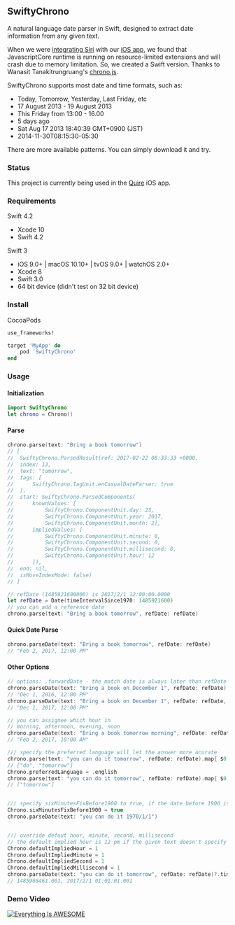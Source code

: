 ## SwiftyChrono

A natural language date parser in Swift, designed to extract date information from any given text.
 
When we were [integrating Siri](https://quire.io/blog/p/Quire-Siri-Best-Task-Manager-Friend.html) with our [iOS app](https://itunes.apple.com/us/app/quire-task-manager-for-teams/id1095193897?mt=8), we found that JavascriptCore runtime is running on resource-limited extensions and will crash due to memory limitation. So, we created a Swift version. Thanks to Wanasit Tanakitrungruang's [chrono.js](https://github.com/wanasit/chrono).

SwiftyChrono supports most date and time formats, such as:
* Today, Tomorrow, Yesterday, Last Friday, etc
* 17 August 2013 - 19 August 2013
* This Friday from 13:00 - 16.00
* 5 days ago
* Sat Aug 17 2013 18:40:39 GMT+0900 (JST)
* 2014-11-30T08:15:30-05:30

There are more available patterns. You can simply download it and try.

### Status

This project is currently being used in the [Quire](https://quire.io) iOS app.

### Requirements

Swift 4.2
* Xcode 10
* Swift 4.2

Swift 3
* iOS 9.0+ | macOS 10.10+ | tvOS 9.0+ | watchOS 2.0+
* Xcode 8
* Swift 3.0
* 64 bit device (didn't test on 32 bit device)

### Install

CocoaPods

```ruby
use_frameworks!

target 'MyApp' do
	pod 'SwiftyChrono'
end
```

### Usage

#### Initialization

```swift
import SwiftyChrono
let chrono = Chrono()
```
#### Parse

```swift
chrono.parse(text: "Bring a book tomorrow")
// [
// 	SwiftyChrono.ParsedResult(ref: 2017-02-22 08:33:33 +0000,
// 	index: 13,
// 	text: "tomorrow",
// 	tags: [
// 		SwiftyChrono.TagUnit.enCasualDateParser: true
// 	],
// 	start: SwiftyChrono.ParsedComponents(
// 		knownValues: [
// 			SwiftyChrono.ComponentUnit.day: 23,
// 			SwiftyChrono.ComponentUnit.year: 2017,
// 			SwiftyChrono.ComponentUnit.month: 2],
// 		impliedValues: [
// 			SwiftyChrono.ComponentUnit.minute: 0,
// 			SwiftyChrono.ComponentUnit.second: 0,
// 			SwiftyChrono.ComponentUnit.millisecond: 0,
// 			SwiftyChrono.ComponentUnit.hour: 12
// 		]),
// 	end: nil,
// 	isMoveIndexMode: false)
// ]

// refDate (1485921600000) is 2017/2/1 12:00:00.0000
let refDate = Date(timeIntervalSince1970: 1485921600)
// you can add a reference date
chrono.parse(text: "Bring a book tomorrow", refDate: refDate)
```

#### Quick Date Parse

```swift
chrono.parseDate(text: "Bring a book tomorrow", refDate: refDate)
// "Feb 2, 2017, 12:00 PM"
```

#### Other Options

```swift
// options: .forwardDate - the match date is always later than refDate
chrono.parseDate(text: "Bring a book on December 1", refDate: refDate)
// "Dec 1, 2016, 12:00 PM"
chrono.parseDate(text: "Bring a book on December 1", refDate: refDate, opt: [.forwardDate: 1])
// "Dec 1, 2017, 12:00 PM"

// you can assignee which hour in 
// morning, afternoon, evening, noon
chrono.parseDate(text: "Bring a book tomorrow morning", refDate: refDate, opt: [.morning: 10])
// "Feb 2, 2017, 10:00 AM"

/// specify the preferred language will let the answer more acurate
chrono.parse(text: "you can do it tomorrow", refDate: refDate).map{ $0.text }
// ["do", "tomorrow"]
Chrono.preferredLanguage = .english
chrono.parse(text: "you can do it tomorrow", refDate: refDate).map{ $0.text }
// ["tomorrow"]


/// specify sixMinutesFixBefore1900 to true, if the date before 1900 is in your use case
Chrono.sixMinutesFixBefore1900 = true
chrono.parseDate(text: "you can do it 1970/1/1")


/// override defaut hour, minute, second, millisecond
// the default implied hour is 12 pm if the given text doesn't specify
Chrono.defaultImpliedHour = 1
Chrono.defaultImpliedMinute = 1
Chrono.defaultImpliedSecond = 1
Chrono.defaultImpliedMillisecond = 1
chrono.parseDate(text: "you can do it tomorrow", refDate: refDate)?.timeIntervalSince1970
// 1485968461.001, 2017/2/1 01:01:01.001
```

### Demo Video

[![Everything Is AWESOME](https://img.youtube.com/vi/f5PKHumpwsE/0.jpg)](https://www.youtube.com/watch?v=f5PKHumpwsE "Talk to Siri to Add Tasks")
